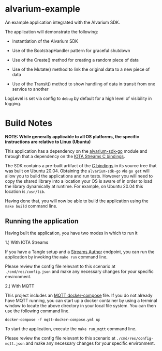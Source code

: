 # alvarium-example
An example application integrated with the Alvarium SDK.

The application will demonstrate the following:
* Instantiation of the Alvarium SDK

* Use of the BootstrapHandler pattern for graceful shutdown

* Use of the Create() method for creating a random piece of data

* Use of the Mutate() method to link the original data to a new piece of data

* Use of the Transit() method to show handling of data in transit from one service to another

LogLevel is set via config to `debug` by default for a high level of visibility in logging.

# Build Notes

**NOTE: While generally applicable to all OS platforms, the specific instructions are relative to Linux (Ubuntu)**

This application has a dependency on the [alvarium-sdk-go](https://github.com/project-alvarium/alvarium-sdk-go) module 
and through that a dependency on the [IOTA Streams C bindings](https://github.com/iotaledger/streams/tree/develop/bindings/c).

The SDK contains a pre-built artifact of the [C bindings](https://github.com/project-alvarium/alvarium-sdk-go/blob/main/internal/iota/include/libiota_streams_c.so)
in its source tree that was built on Ubuntu 20.04. Obtaining the `alvarium-sdk-go` via `go get` will allow you to build the 
applications and run tests. However you will need to copy the shared library into a location your OS is aware of in order 
to load the library dynamically at runtime. For example, on Ubuntu 20.04 this location is `/usr/lib`.

Having done that, you will now be able to build the application using the `make build` command line.

## Running the application

Having built the application, you have two modes in which to run it

1.) With IOTA Streams

If you have a Tangle setup and a [Streams Author](https://github.com/project-alvarium/streams-author) endpoint, you can run
the application by invoking the `make run` command line.

Please review the config file relevant to this scenario at `./cmd/res/config.json` and make any necessary changes for your
specific environment.

2.) With MQTT

This project includes an [MQTT docker-compose](https://github.com/project-alvarium/scripts/docker/mqtt-docker-compose.yml) file.
If you do not already have MQTT running, you can start up a docker container by using a terminal window to locate the above 
directory in your local file system. You can then use the following command line.

`docker-compose -f mqtt-docker-compose.yml up`

To start the application, execute the `make run_mqtt` command line.

Please review the config file relevant to this scenario at `./cmd/res/config-mqtt.json` and make any necessary changes for your
specific environment.